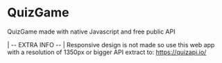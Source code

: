 # QuizGame
QuizGame made with native Javascript and free public API

| --  EXTRA INFO -- |
Responsive design is not made so use this web app with a resolution of 1350px or bigger
API extract to: https://quizapi.io/
